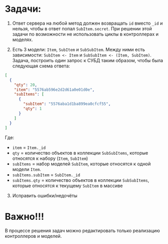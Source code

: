 # Задачи:

1) Ответ сервера на любой метод должен возвращать ```id``` вместо ```_id``` и нельзя, чтобы в ответ попал ```SubItem.secret```. При решении этой задачи по возможности не использовать циклы в контроллерах и моделях.

2) Есть 3 модели: ```Item```, ```SubItem``` и ```SubSubItem```. Между ними есть зависимости: ```SubItem <- Item``` и ```SubSubItem <- (Item, SubItem)```.
Задача, построить *один* запрос к СУБД таким образом, чтобы была следующая схема ответа:
```json
[
  {
    "qty": 20,
    "item": "5576ab596e2d2d61a0e01d0e",
    "subItems": [
      {
        "subItem": "5576aba1d1ba899ea0cfcf55",
        "qty": 1
      }
    ]
  }
]
```
Где:
  - ```item``` = ```Item._id```
  - ```qty``` = количество объектов в коллекции ```SubSubItems```, которые относятся к набору (```Item```, ```SubItem```)
  - ```subItems``` = набор моделей ```SubItem```, которые относятся к одной модели ```Item```.
  - ```subItems.subItem``` = ```SubItem._id```
  - ```subItems.qty``` = количество объектов в коллекции ```SubSubItems```, которые относятся к текущему ```SubItem``` в массиве

3) Исправить ошибки/недочёты

# Важно!!!
В процессе решения задач можно редактировать только реализацию контроллеров и моделей.
